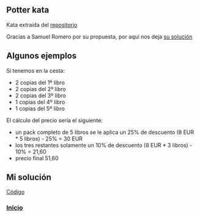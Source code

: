 ## Potter kata

Kata extraída del [repositorio](https://github.com/MikeDigitize/Potter-kata)

Gracias a Samuel Romero por su propuesta, por aquí nos deja [su solución](https://github.com/Oiranca/my-katas-to-practice/tree/kata-in-process/src/katas/potter-kata)

## Algunos ejemplos

Si tenemos en la cesta: 

- 2 copias del 1º libro
- 2 copias del 2º libro
- 2 copias del 3º libro
- 1 copias del 4º libro
- 1 copias del 5º libro

El cálculo del precio sería el siguiente:

- un pack completo de 5 libros se le aplica un 25% de descuento (8 EUR * 5 libros) - 25% = 30 EUR
- los tres restantes solamente un 10% de descuento (8 EUR * 3 libros) - 10% = 21,60
- precio final 51,60

## Mi solución

[Código](test_main.py)

### [Inicio](../README.md)
